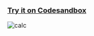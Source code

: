 ### [Try it on Codesandbox](https://codesandbox.io/embed/calculator-iixnk?fontsize=14&hidenavigation=1&theme=dark)  
![calc](https://user-images.githubusercontent.com/21183212/120073367-3fa0d900-c098-11eb-9323-17dcfe88b7db.PNG)
